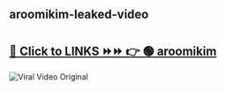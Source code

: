 
 ## aroomikim-leaked-video 

# <h2><a href="https://clipsfans.com/aroomikim&ref=git">🔗 Click to LINKS ⏩⏩ 👉 🟢 aroomikim </a></h2>

<a href="https://clipsfans.com/aroomikim&ref=git" rel="nofollow" data-target="animated-image.originalLink"><img src="https://i.ibb.co.com/xMMVF88/686577567.gif" alt="Viral Video Original" style="max-width: 100%; display: inline-block;" data-target="animated-image.originalImage"></a>
